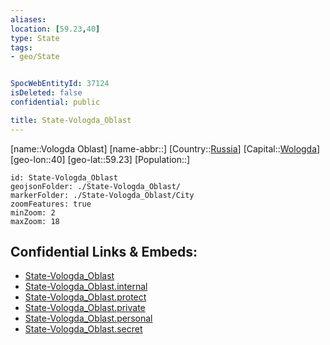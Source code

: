 ```yaml
---
aliases: 
location: [59.23,40]
type: State
tags:
- geo/State


SpocWebEntityId: 37124
isDeleted: false
confidential: public

title: State-Vologda_Oblast
---
```

[name::Vologda Oblast]
[name-abbr::]
[Country::[Russia](geo/Continent/Europe/Russia.md)]
[Capital::[Wologda](geo/Continent/Europe/Russia/City/Wologda.md)]
[geo-lon::40]
[geo-lat::59.23]
[Population::]



```leaflet
id: State-Vologda_Oblast
geojsonFolder: ./State-Vologda_Oblast/
markerFolder: ./State-Vologda_Oblast/City
zoomFeatures: true 
minZoom: 2 
maxZoom: 18
```


## Confidential Links & Embeds: 
- [State-Vologda_Oblast](../../../../../../_public/geo/Continent/Europe/Russia/State/State-Vologda_Oblast.md) 
- [State-Vologda_Oblast.internal](../../../../../../_internal/geo/Continent/Europe/Russia/State/State-Vologda_Oblast.internal.md) 
- [State-Vologda_Oblast.protect](../../../../../../_protect/geo/Continent/Europe/Russia/State/State-Vologda_Oblast.protect.md) 
- [State-Vologda_Oblast.private](../../../../../../_private/geo/Continent/Europe/Russia/State/State-Vologda_Oblast.private.md) 
- [State-Vologda_Oblast.personal](../../../../../../_personal/geo/Continent/Europe/Russia/State/State-Vologda_Oblast.personal.md) 
- [State-Vologda_Oblast.secret](../../../../../../_secret/geo/Continent/Europe/Russia/State/State-Vologda_Oblast.secret.md) 
